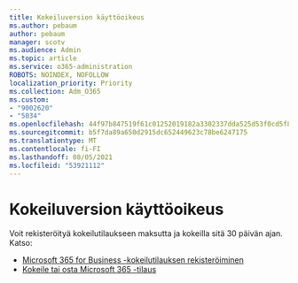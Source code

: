 ```yaml
---
title: Kokeiluversion käyttöoikeus
ms.author: pebaum
author: pebaum
manager: scotv
ms.audience: Admin
ms.topic: article
ms.service: o365-administration
ROBOTS: NOINDEX, NOFOLLOW
localization_priority: Priority
ms.collection: Adm_O365
ms.custom:
- "9002620"
- "5034"
ms.openlocfilehash: 44f97b847519f61c01252019182a3302337dda525d53f0cd5f82e3682218a81e
ms.sourcegitcommit: b5f7da89a650d2915dc652449623c78be6247175
ms.translationtype: MT
ms.contentlocale: fi-FI
ms.lasthandoff: 08/05/2021
ms.locfileid: "53921112"
---
```

# <a name="trial-license"></a>Kokeiluversion käyttöoikeus

Voit rekisteröityä kokeilutilaukseen maksutta ja kokeilla sitä 30 päivän ajan. Katso:

- [Microsoft 365 for Business -kokeilutilauksen rekisteröiminen](https://docs.microsoft.com/microsoft-365/commerce/sign-up-for-office-365-trial?view=o365-worldwide)
- [Kokeile tai osta Microsoft 365 -tilaus](https://docs.microsoft.com/microsoft-365/commerce/try-or-buy-microsoft-365?view=o365-worldwide)
